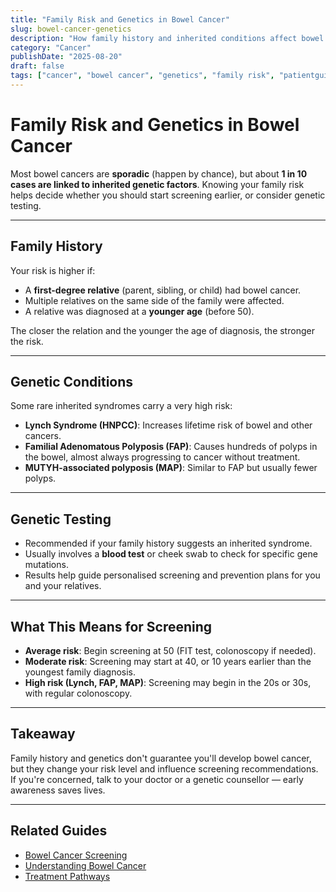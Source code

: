 ```yaml
---
title: "Family Risk and Genetics in Bowel Cancer"
slug: bowel-cancer-genetics
description: "How family history and inherited conditions affect bowel cancer risk, and when genetic testing is recommended."
category: "Cancer"
publishDate: "2025-08-20"
draft: false
tags: ["cancer", "bowel cancer", "genetics", "family risk", "patientguide"]
---
```


# Family Risk and Genetics in Bowel Cancer

Most bowel cancers are **sporadic** (happen by chance), but about **1 in 10 cases are linked to inherited genetic factors**. Knowing your family risk helps decide whether you should start screening earlier, or consider genetic testing.

---

## Family History
Your risk is higher if:  
- A **first-degree relative** (parent, sibling, or child) had bowel cancer.  
- Multiple relatives on the same side of the family were affected.  
- A relative was diagnosed at a **younger age** (before 50).  

The closer the relation and the younger the age of diagnosis, the stronger the risk.

---

## Genetic Conditions
Some rare inherited syndromes carry a very high risk:  

- **Lynch Syndrome (HNPCC)**: Increases lifetime risk of bowel and other cancers.  
- **Familial Adenomatous Polyposis (FAP)**: Causes hundreds of polyps in the bowel, almost always progressing to cancer without treatment.  
- **MUTYH-associated polyposis (MAP)**: Similar to FAP but usually fewer polyps.  

---

## Genetic Testing
- Recommended if your family history suggests an inherited syndrome.  
- Usually involves a **blood test** or cheek swab to check for specific gene mutations.  
- Results help guide personalised screening and prevention plans for you and your relatives.  

---

## What This Means for Screening
- **Average risk**: Begin screening at 50 (FIT test, colonoscopy if needed).  
- **Moderate risk**: Screening may start at 40, or 10 years earlier than the youngest family diagnosis.  
- **High risk (Lynch, FAP, MAP)**: Screening may begin in the 20s or 30s, with regular colonoscopy.  

---

## Takeaway
Family history and genetics don't guarantee you'll develop bowel cancer, but they change your risk level and influence screening recommendations. If you're concerned, talk to your doctor or a genetic counsellor — early awareness saves lives.  

---

## Related Guides
- [Bowel Cancer Screening](/guides/bowel-cancer-screening)  
- [Understanding Bowel Cancer](/guides/understanding-bowel-cancer)  
- [Treatment Pathways](/guides/bowel-cancer-treatment)  

